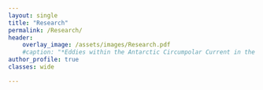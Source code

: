 ```yaml
---
layout: single
title: "Research"
permalink: /Research/
header:
    overlay_image: /assets/images/Research.pdf
    #caption: "*Eddies within the Antarctic Circumpolar Current in the [NeverWorld2](https://doi.org/10.5194/gmd-15-6567-2022) model.*"
author_profile: true
classes: wide

---
```

